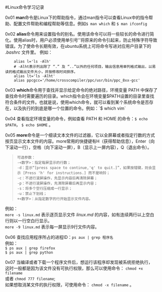 #Linux命令学习记录

0x01 **man**命令是Linux下的帮助指令，通过man指令可以查看Linux中的指令帮助、配置文件帮助和编程帮助等信息。例如`$ man which` 和 `$ man ifconfig`

0x02 **alias**命令用来设置指令的别名。使用该命令可以将一些较长的命令进行简化。使用alias时，用户必须使用单引号''将原来的命令引起来，防止特殊字符导致错误。为了使命令长期有效，在ubuntu系统上可将命令写进对应用户目录下的 *.bashrc* 文件里。
例如：
```
    alias l='ls -Alh'  
    # -Alht表示列出除了 “.” 及 “..”以外的任何项目，输出信息用单列格式输出，以易读的格式输出文件大小，并按修改时间排序。
    alias lt='ls -Alht'  
    alias ppcgcc='/home/crosscompiler/ppc/usr/bin/ppc_8xx-gcc'
```

0x03 **which**命令用于查找并显示给定命令的绝对路径，环境变量 PATH 中保存了查找命令时需要遍历的目录。which指令会在环境变量$PATH设置的目录里查找符合条件的文件。也就是说，使用which命令，就可以看到某个系统命令是否存在，以及执行的到底是哪一个位置的命令。例如：`$ which vim`

0x04 查看指定环境变量的命令，例如查看 PATH 和 HOME 的命令：`$ echo $PATH`， `$ echo $HOME` 。

0x05 **more**命令是一个细读文本文件的过滤器，它以全屏幕或者指定行数的方式按页显示文本文件的内容。more常用的快捷键有H（获得帮助信息），Enter（向下滚动一行），空格（向下滚动一屏），B（显示上一屏内容），Q（退出命令）。

>     可选参数：
>     -<数字>：指定每屏显示的行数；
>     -d：显示“[press space to continue,'q' to quit.]”，如果按错键，则会显示 [Press 'h' for instructions.] 而不是响铃； 
>     -c：不进行滚屏操作，先显示内容后再清除屏幕； 
>     -p：不进行滚屏操作，先清除屏幕后再显示内容；
>     -s：将多个空行压缩成一行显示； 
>     -u：禁止下划线； 
>     +<数字>：从指定数字的行开始显示文件内容。
例如：  
`more -s linux.md` 表示逐页显示文件 *linux.md* 的内容，如有连续两行以上空白行则以一行空白行显示。  
`more -9 linux.md` 表示每一屏显示9行文件内容。

0x06 查找应用程序所占的进程ID：`ps aux | grep 程序名`  
例如：  
`$ ps aux | grep firefox`  
`$ ps aux | grep python`  

0x07 当编译或者下载一个程序文件后，想运行该程序却发现被系统拒绝执行，  
这时一般都是因为该文件没有可执行权限，那么可以使用命令： `chmod +x filename`  
或者 `chmod 777 filename`;  
如果想取消某文件的执行权限，可使用命令： `chmod -x filename` 。



